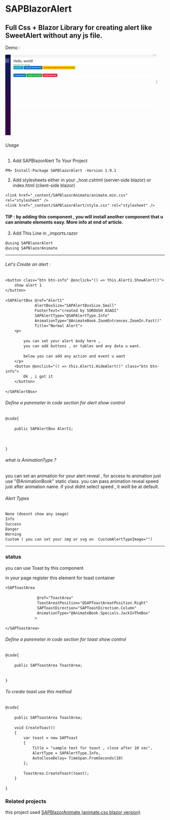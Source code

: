 # SAPBlazorAlert

## Full Css + Blazor Library for creating alert like SweetAlert without any js file.

Demo : 

[![Demo CountPages alpha](https://github.com/codesoroush/SAPBlazorAlert/blob/master/SAPBlazorAlertDemo/wwwroot/demo.gif?raw=true)](https://github.com/codesoroush/SAPBlazorAlert/blob/master/SAPBlazorAlertDemo/wwwroot/demo.gif?raw=true)


###### Usage
1. Add SAPBlazorAlert To Your Project
```
PM> Install-Package SAPBlazorAlert -Version 1.9.1
```

2. Add stylesheets either in your _host.cshtml (server-side blazor) or index.html (client-side blazor)
```
<link href="_content/SAPBlazorAnimate/animate.min.css" rel="stylesheet" />
<link href="_content/SAPBlazorAlert/style.css" rel="stylesheet" />

```

#### TIP : by adding this component , you will install another component that u can animate elements easy. More info at end of article.


3. Add This Line in _imports.razor
```
@using SAPBlazorAlert
@using SAPBlazorAnimate

```
<hr />

###### Let's Create an alert :

```Razor
<button class="btn btn-info" @onclick="() => this.Alert1.ShowAlert()">
    show alert 1
</button>

<SAPAlertBox @ref="Alert1"
             AlertBoxSize="SAPAlertBoxSize.Small"
             FooterText="created by SOROUSH ASADI"
             SAPAlertType="@SAPAlertType.Info"
             AnimationType="@AnimateBook.ZoomEntrances.ZoomIn.Fast()"
             Title="Normal Alert">
    <p>

        you can set your alert body here ,
        you can add buttons , or tables and any data u want.

        below you can add any action and event u want
    </p>
    <button @onclick="() => this.Alert1.HideAlert()" class="btn btn-info">
        Ok , i got it
    </button>

</SAPAlertBox>
```

###### Define a paremeter in code section for alert show control

```Razor
@code{

    public SAPAlertBox Alert1;



}
```

###### what is AnimationType  ?

you can set an animation for your alert reveal , for access to animation just use "@AnimationBook" static class.
you can pass animation reveal speed just after animation name.
if yout didnt select speed , it weill be at default.



###### Alert Types

```Razor
None (doesnt show any image)
Info
Success
Danger
Warning
Custom ( you can set your img or svg on  CustomAlertTypeImage="")
```

<hr />

### status


you can use Toast by this component 

in your page register this element for toast container


```Razor
<SAPToastArea 
              
              @ref="ToastArea"
              ToastAreatPosition="@SAPToastAreatPosition.Right"
              SAPToastDirection="SAPToastDirection.Column"
              AnimationType="@AnimateBook.Specials.JackInTheBox"
             >

</SAPToastArea>
```
###### Define a paremeter in code section for toast show control

```Razor
@code{

    public SAPToastArea ToastArea;


}
```
###### To create toast use this method

```Razor
@code{

    public SAPToastArea ToastArea;

    void CreateToast()
    {
        var toast = new SAPToast
        {
            Title = "sample text for toast , close after 10 sec",
            AlertType = SAPAlertType.Info,
            AutoCloseDelay= TimeSpan.FromSeconds(10)
        };

        ToastArea.CreateToast(toast);
    }

}
```






### Related projects


this project used [SAPBlazorAnimate (animate.css blazor version)](https://github.com/codesoroush/SAPBlazorAnimate)

